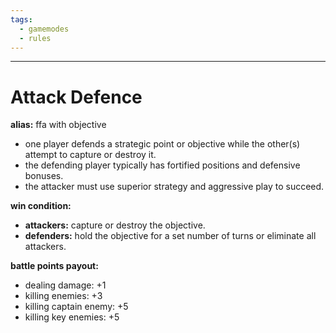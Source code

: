 ```yaml
---
tags:
  - gamemodes
  - rules
---
```

---

# Attack Defence

**alias:** ffa with objective

- one player defends a strategic point or objective while the other(s) attempt to capture or destroy it.
- the defending player typically has fortified positions and defensive bonuses.
- the attacker must use superior strategy and aggressive play to succeed.

**win condition:**

- **attackers:** capture or destroy the objective.
- **defenders:** hold the objective for a set number of turns or eliminate all attackers.

**battle points payout:**

- dealing damage: +1
- killing enemies: +3
- killing captain enemy: +5
- killing key enemies: +5